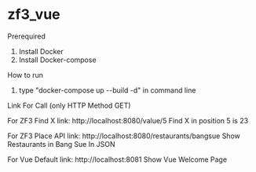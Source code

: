 # zf3_vue
Prerequired
1. Install Docker
2. Install Docker-compose

How to run
1. type "docker-compose up --build -d" in command line

Link For Call (only HTTP Method GET)

For ZF3 Find X 
link: http://localhost:8080/value/5 
Find X in position 5 is 23

For ZF3 Place API 
link: http://localhost:8080/restaurants/bangsue 
Show Restaurants in Bang Sue In JSON

For Vue Default 
link: http://localhost:8081
Show Vue Welcome Page
